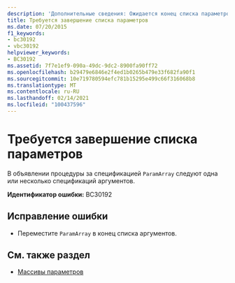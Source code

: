 ```yaml
---
description: 'Дополнительные сведения: Ожидается конец списка параметров'
title: Требуется завершение списка параметров
ms.date: 07/20/2015
f1_keywords:
- bc30192
- vbc30192
helpviewer_keywords:
- BC30192
ms.assetid: 7f7e1ef9-090a-49dc-9dc2-8900fa90ff72
ms.openlocfilehash: b29479e6846e2f4ed1b0265b479e33f682fa90f1
ms.sourcegitcommit: 10e719780594efc781b15295e499c66f316068b8
ms.translationtype: MT
ms.contentlocale: ru-RU
ms.lasthandoff: 02/14/2021
ms.locfileid: "100437596"
---
```

# <a name="end-of-parameter-list-expected"></a>Требуется завершение списка параметров

В объявлении процедуры за спецификацией `ParamArray` следуют одна или несколько спецификаций аргументов.  
  
 **Идентификатор ошибки:** BC30192  
  
## <a name="to-correct-this-error"></a>Исправление ошибки  
  
- Переместите `ParamArray` в конец списка аргументов.  
  
## <a name="see-also"></a>См. также раздел

- [Массивы параметров](../programming-guide/language-features/procedures/parameter-arrays.md)
